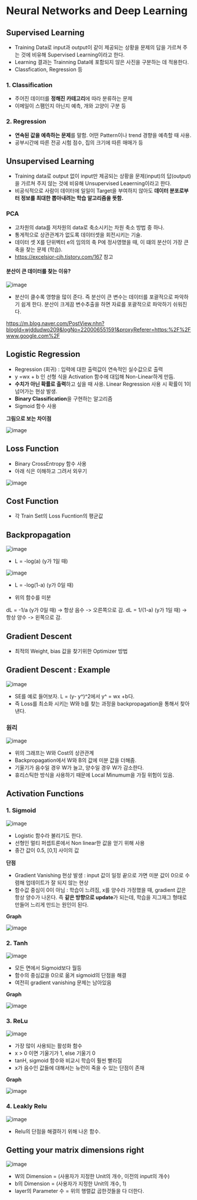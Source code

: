 # Neural Networks and Deep Learning  

## Supervised Learning  
- Training Data로 input과 output이 같이 제공되는 상황을 문제의 답을 가르쳐 주는 것에 비유해 Supervised Learning이라고 한다.  
- Learning 결과는 Trainning Data에 포함되지 않은 사진을 구분하는 데 적용한다.  
- Classfication, Regression 등

### 1. Classification  
- 주어진 데이터를 **정해진 카테고리**에 따라 분류하는 문제  
- 이메일이 스팸인지 아닌지 예측, 개와 고양이 구분 등  

### 2. Regression  
- **연속된 값을 예측하는 문제**를 말함. 어떤 Pattern이나 trend 경향을 예측할 때 사용.  
- 공부시간에 따른 전공 시험 점수, 집의 크기에 따른 매매가 등  

## Unsupervised Learning  
- Training data로 output 없이 input만 제공되는 상황을 문제(input)의 답(output)을 가르쳐 주지 않는 것에 비유해 Unsupervised Leaerning이라고 한다.  
- 비공식적으로 사람이 데이터에 일일이 Target을 부여하지 않아도 **데이터 분포로부터 정보를 최대한 뽑아내려는 학습 알고리즘을 뜻함.**  

### PCA  
- 고차원의 data를 저차원의 data로 축소시키는 차원 축소 방법 중 하나.  
- 통게적으로 상관관계가 없도록 데이터셋을 회전시키는 기술.  
- 데이터 셋 X를 단위벡터 e의 임의의 축 P에 정사영했을 때, 이 떄의 분산이 가장 큰 축을 찾는 문제 (학습).  
- https://excelsior-cjh.tistory.com/167 참고

#### 분산이 큰 데이터를 찾는 이유?  

![image](https://user-images.githubusercontent.com/32921115/107609780-4b03fc00-6c83-11eb-925e-a210169cd074.png)

- 분산이 클수록 영향을 많이 준다. 즉 분산이 큰 변수는 데이터를 포괄적으로 파악하기 쉽게 한다. 분산이 크게끔 변수추출을 하면 자료를 포괄적으로 파악하기 쉬워진다.  

https://m.blog.naver.com/PostView.nhn?blogId=wjddudwo209&logNo=220006551591&proxyReferer=https:%2F%2Fwww.google.com%2F


## Logistic Regression
- Regression (회귀) : 입력에 대한 출력값이 연속적인 실수값으로 출력  
- y =wx + b 인 선형 식을 Activation 함수에 대입해 Non-Linear하게 만듬.  
- **수치가 아닌 확률로 출력**하고 싶을 때 사용. Linear Regression 사용 시 확률이 1이 넘어가는 현상 발생.  
- **Binary Classification**을 구현하는 알고리즘  
- Sigmoid 함수 사용  

**그림으로 보는 차이점**  
  
![image](https://user-images.githubusercontent.com/32921115/103337379-7c9f7a00-4abe-11eb-940b-f31894b99e37.png)

## Loss Function  
- Binary CrossEntropy 함수 사용  
- 아래 식은 이해하고 그려서 외우기  

![image](https://user-images.githubusercontent.com/32921115/103338324-62b36680-4ac1-11eb-8fc7-8ec2b138b095.png)

## Cost Function  
- 각 Train Set의 Loss Fucntion의 평균값  

## Backpropagation  

![image](https://user-images.githubusercontent.com/32921115/105575767-45687400-5db1-11eb-8b26-1d446c97ad9f.png)  

- L = -log(a) (y가 1일 때) 

![image](https://user-images.githubusercontent.com/32921115/105575772-50bb9f80-5db1-11eb-8e0b-93b3970e3dd3.png)  

- L = -log(1-a) (y가 0일 때)  

- 위의 함수를 미분  

dL = -1/a (y가 0일 때) -> 항상 음수 -> 오른쪽으로 감.
dL = 1/(1-a) (y가 1일 때)  -> 항상 양수 -> 왼쪽으로 감.

## Gradient Descent  
- 최적의 Weight, bias 값을 찾기위한 Optimizer 방법

## Gradient Descent : Example  

![image](https://user-images.githubusercontent.com/32921115/105575861-156da080-5db2-11eb-9291-f3544dd8a1eb.png)  

- SE를 예로 들어보자. L = (y- y^)^2에서 y^ = wx +b다.  
- 즉 Loss를 최소화 시키는 W와 b를 찾는 과정을 backpropagation을 통해서 찾아낸다.  

### 원리  

![image](https://user-images.githubusercontent.com/32921115/103338564-1ddbff80-4ac2-11eb-9d78-5591235d7453.png)

- 위의 그래프는 W와 Cost의 상관관계  
- Backpropagation에서 W와 B의 값에 미분 값을 더해줌.  
- 기울기가 음수일 경우 W가 늘고, 양수일 경우 W가 감소한다.   
- 휴리스틱한 방식을 사용하기 때문에 Local Minumum을 가질 위험이 있음.  

## Activation Functions  

### 1. Sigmoid

![image](https://user-images.githubusercontent.com/32921115/103338807-ec176880-4ac2-11eb-987d-f5befdfd9a0e.png)

- Logistic 함수라 불리기도 한다.  
- 선형인 멀티 퍼셉트론에서 Non linear한 값을 얻기 위해 사용  
- 중간 값이 0.5, [0,1] 사이의 값 

**단점**  
- Gradient Vanishing 현상 발생 : input 값이 일정 끝으로 가면 미분 값이 0으로 수렴해 업데이트가 잘 되지 않는 현상  
- 함수값 중심이 0이 아님 : 학습이 느려짐, x를 양수라 가정했을 때, gradient 값은 항상 양수가 나온다. 즉 **같은 방향으로 update**가 되는데, 학습을 지그재그 형태로 만들어 느리게 만드는 원인이 된다.  

**Graph**  

![image](https://user-images.githubusercontent.com/32921115/103339353-85934a00-4ac4-11eb-952e-55436570b208.png)

### 2. Tanh

![image](https://user-images.githubusercontent.com/32921115/103339082-c8085700-4ac3-11eb-9ff3-d07a0529dadf.png)

- 모든 면에서 Sigmoid보다 월등  
- 함수의 중심값을 0으로 옮겨 sigmoid의 단점을 해결  
- 여전히 gradient vanishing 문제는 남아있음  

**Graph**  

![image](https://user-images.githubusercontent.com/32921115/103339318-6bf20280-4ac4-11eb-9220-5129db496d6e.png)

### 3. ReLu  

![image](https://user-images.githubusercontent.com/32921115/103339178-0dc51f80-4ac4-11eb-9bf0-9e5b9e6a90cc.png)

- 가장 많이 사용되는 활성화 함수  
- x > 0 이면 기울기가 1, else 기울기 0  
- tanH, sigmoid 함수와 비교시 학습이 훨씬 빨라짐 
- x가 음수인 값들에 대해서는 뉴런이 죽을 수 있는 단점이 존재  

**Graph**  

![image](https://user-images.githubusercontent.com/32921115/103339288-5250bb00-4ac4-11eb-9eb0-189892e7f306.png)

### 4. Leakly Relu  

![image](https://user-images.githubusercontent.com/32921115/103339270-4107ae80-4ac4-11eb-81ee-f798e37cd1cf.png)

- Relu의 단점을 해결하기 위해 나온 함수.  

## Getting your matrix dimensions right  

![image](https://user-images.githubusercontent.com/32921115/103340668-0273f300-4ac8-11eb-97b5-b06aa37dad7a.png)

- W의 Dimension = (사용자가 지정한 Unit의 개수, 이전의 input의 개수)  
- b의 Dimension = (사용자가 지정한 Unit의 개수, 1)  
- layer의 Parameter 수 = 위의 행렬값 곱한것들을 다 더한다.  

